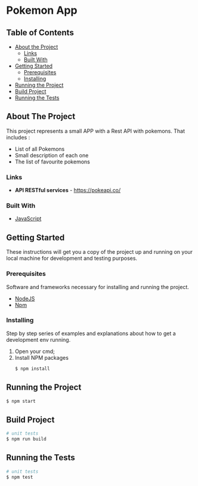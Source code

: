 # Pokemon App

## Table of Contents

* [About the Project](#about-the-project)
  * [Links](#links)
  * [Built With](#built-with)
* [Getting Started](#getting-started)
  * [Prerequisites](#prerequisites)
  * [Installing](#installing)
* [Running the Project](#running-the-project)
* [Build Project](#build-project)
* [Running the Tests](#running-the-tests)

## About The Project
This project represents a small APP with a Rest API with pokemons. That includes :

* List of all Pokemons
* Small description of each one 
* The list of favourite pokemons

### Links
* **API RESTful services** - https://pokeapi.co/

### Built With
* [JavaScript](https://developer.mozilla.org/en-US/docs/Web/JavaScript)

## Getting Started
These instructions will get you a copy of the project up and running on your local machine for development and testing purposes.

### Prerequisites
Software and frameworks necessary for installing and running the project.

* [NodeJS](https://nodejs.org/en/)
* [Npm](https://www.npmjs.com/)

### Installing

Step by step series of examples and explanations about how to get a development env running.

1. Open your cmd;
2. Install NPM packages 
   ```bash
   $ npm install
   ```

## Running the Project
```bash
$ npm start
```

## Build Project

```bash
# unit tests
$ npm run build
```

## Running the Tests

```bash
# unit tests
$ npm test
```